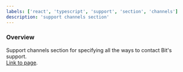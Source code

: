 ```yaml
---
labels: ['react', 'typescript', 'support', 'section', 'channels']
description: 'support channels section'
---
```


### Overview
  
Support channels section for specifying all the ways to contact Bit's support.  
[Link to page](https://bit.cloud/support-plans).